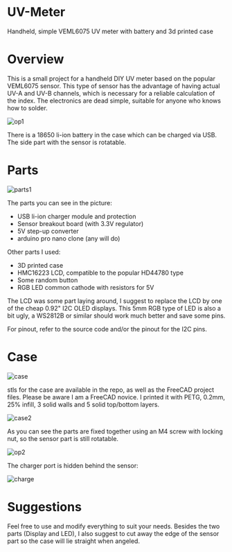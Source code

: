 # UV-Meter
Handheld, simple VEML6075 UV meter with battery and 3d printed case

# Overview
This is a small project for a handheld DIY UV meter based on the popular VEML6075 sensor. This type of sensor has the advantage of having actual UV-A and UV-B channels, which is necessary for a reliable calculation of the index.
The electronics are dead simple, suitable for anyone who knows how to solder.

![op1](https://user-images.githubusercontent.com/5310025/121422151-37d21600-c96f-11eb-93d1-0b672089b00e.jpg)

There is a 18650 li-ion battery in the case which can be charged via USB. The side part with the sensor is rotatable.

# Parts

![parts1](https://user-images.githubusercontent.com/5310025/121422311-67811e00-c96f-11eb-80f6-c8b3729c58fb.jpg)

The parts you can see in the picture: 
 - USB li-ion charger module and protection
 - Sensor breakout board (with 3.3V regulator)
 - 5V step-up converter
 - arduino pro nano clone (any will do)

Other parts I used:
 - 3D printed case
 - HMC16223 LCD, compatible to the popular HD44780 type
 - Some random button
 - RGB LED common cathode with resistors for 5V

The LCD was some part laying around, I suggest to replace the LCD by one of the cheap 0.92" I2C OLED displays.
This 5mm RGB type of LED is also a bit ugly, a WS2812B or similar should work much better and save some pins.

For pinout, refer to the source code and/or the pinout for the I2C pins.

# Case

![case](https://user-images.githubusercontent.com/5310025/121423046-250c1100-c970-11eb-9732-5c5b9ca6fc8c.jpg)

stls for the case are available in the repo, as well as the FreeCAD project files. Please be aware I am a FreeCAD novice.
I printed it with PETG, 0.2mm, 25% infill, 3 solid walls and 5 solid top/bottom layers.

![case2](https://user-images.githubusercontent.com/5310025/121423355-74524180-c970-11eb-9032-4f491a377969.jpg)

As you can see the parts are fixed together using an M4 screw with locking nut, so the sensor part is still rotatable.

![op2](https://user-images.githubusercontent.com/5310025/121423516-a499e000-c970-11eb-92de-4ac1b2b3fc78.jpg)

The charger port is hidden behind the sensor:

![charge](https://user-images.githubusercontent.com/5310025/121423527-a8c5fd80-c970-11eb-8755-2f4acd743d89.jpg)

# Suggestions

Feel free to use and modify everything to suit your needs.
Besides the two parts (Display and LED), I also suggest to cut away the edge of the sensor part so the case will lie straight when angeled.
